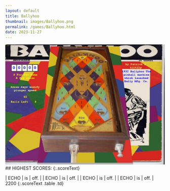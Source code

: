 ```yaml
---
layout: default
title: Ballyhoo
thumbnail: images/Ballyhoo.png
permalink: /games/Ballyhoo.html
date: 2023-11-27
---
```


<img src="../images/Ballyhoo.png" class="gameThumbnail img-fluid mx-auto align-middle">
## HIGHEST SCORES:
{:.scoreText}

| ECHO | is | off. | 
| ECHO | is | off. | 
| ECHO | is | off. | 
| ECHO | is | off. | 
2200 
{:.scoreText .table .td}
